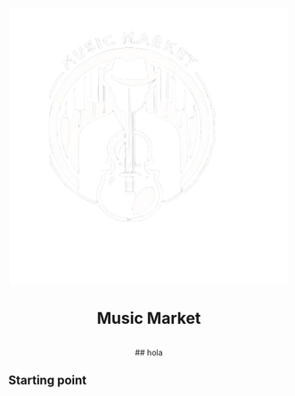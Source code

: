 <div align="center">
<img src="./public/icon/logo.webp" alt="MusicMarket Logo"/>
  <h1>Music Market</h1>
  <br/>
  ## hola
</div>

<div>
<h2>Starting point</h2>
  
</div>


